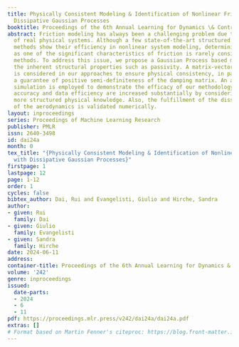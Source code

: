 ```yaml
---
title: Physically Consistent Modeling & Identification of Nonlinear Friction with
  Dissipative Gaussian Processes
booktitle: Proceedings of the 6th Annual Learning for Dynamics \& Control Conference
abstract: Friction modeling has always been a challenging problem due to the complexity
  of real physical systems. Although a few state-of-the-art structured data-driven
  methods show their efficiency in nonlinear system modeling, deterministic passivity
  as one of the significant characteristics of friction is rarely considered in these
  methods. To address this issue, we propose a Gaussian Process based model that preserves
  the inherent structural properties such as passivity. A matrix-vector physical structure
  is considered in our approaches to ensure physical consistency, in particular, enabling
  a guarantee of positive semi-definiteness of the damping matrix. An aircraft benchmark
  simulation is employed to demonstrate the efficacy of our methodology. Estimation
  accuracy and data efficiency are increased substantially by considering and enforcing
  more structured physical knowledge. Also, the fulfillment of the dissipative nature
  of the aerodynamics is validated numerically.
layout: inproceedings
series: Proceedings of Machine Learning Research
publisher: PMLR
issn: 2640-3498
id: dai24a
month: 0
tex_title: "{Physically Consistent Modeling & Identification of Nonlinear Friction
  with Dissipative Gaussian Processes}"
firstpage: 1
lastpage: 12
page: 1-12
order: 1
cycles: false
bibtex_author: Dai, Rui and Evangelisti, Giulio and Hirche, Sandra
author:
- given: Rui
  family: Dai
- given: Giulio
  family: Evangelisti
- given: Sandra
  family: Hirche
date: 2024-06-11
address:
container-title: Proceedings of the 6th Annual Learning for Dynamics & Control Conference
volume: '242'
genre: inproceedings
issued:
  date-parts:
  - 2024
  - 6
  - 11
pdf: https://proceedings.mlr.press/v242/dai24a/dai24a.pdf
extras: []
# Format based on Martin Fenner's citeproc: https://blog.front-matter.io/posts/citeproc-yaml-for-bibliographies/
---
```

